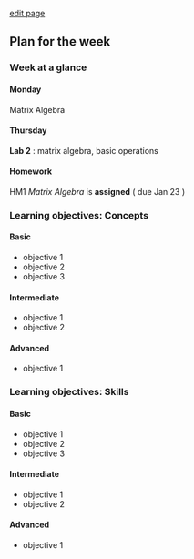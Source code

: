 [edit page](https://github.com/andkov/psy533/edit/gh-pages/2.md)


## Plan for the week 

### Week at a glance

#### Monday
Matrix Algebra

#### Thursday 

**Lab 2** : matrix algebra, basic operations

#### Homework 
HM1 *Matrix Algebra* is **assigned** ( due Jan 23 )


### Learning objectives: Concepts


#### Basic
- objective 1  
- objective 2  
- objective 3  

#### Intermediate  
- objective 1  
- objective 2  

#### Advanced 
- objective 1     


### Learning objectives: Skills 


#### Basic
- objective 1  
- objective 2  
- objective 3  

#### Intermediate  
- objective 1  
- objective 2  

#### Advanced 
- objective 1 
